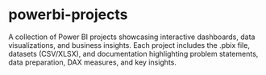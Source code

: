 # powerbi-projects
A collection of Power BI projects showcasing interactive dashboards, data visualizations, and business insights. Each project includes the .pbix file, datasets (CSV/XLSX), and documentation highlighting problem statements, data preparation, DAX measures, and key insights.
